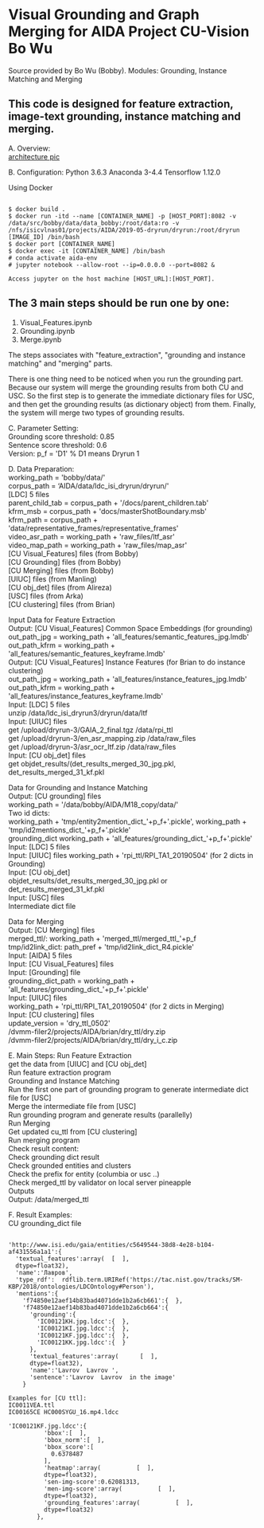
# Visual Grounding and Graph Merging for AIDA Project CU-Vision Bo Wu

Source provided by Bo Wu (Bobby).
Modules: Grounding, Instance Matching and Merging

## This code is designed for feature extraction, image-text grounding, instance matching and merging. 

A. Overview:  
[architecture pic](architecture.png)

B. Configuration:
Python 3.6.3
Anaconda 3-4.4
Tensorflow 1.12.0

Using Docker

```

$ docker build .
$ docker run -itd --name [CONTAINER_NAME] -p [HOST_PORT]:8082 -v /data/src/bobby/data/data_bobby:/root/data:ro -v /nfs/isicvlnas01/projects/AIDA/2019-05-dryrun/dryrun:/root/dryrun [IMAGE_ID] /bin/bash
$ docker port [CONTAINER_NAME]
$ docker exec -it [CONTAINER_NAME] /bin/bash
# conda activate aida-env
# jupyter notebook --allow-root --ip=0.0.0.0 --port=8082 & 

Access jupyter on the host machine [HOST_URL]:[HOST_PORT].
```

## The 3 main steps should be run one by one: 

1. Visual_Features.ipynb
2. Grounding.ipynb
3. Merge.ipynb 

The steps associates with "feature_extraction", "grounding and instance matching" and "merging" parts.

There is one thing need to be noticed when you run the grounding part. Because our system will merge the grounding results from both CU and USC. So the first step is to generate the immediate dictionary files for USC, and then get the grounding results  (as dictionary object) from them. Finally, the system will merge two types of grounding results.

C. Parameter Setting:  
Grounding score threshold: 0.85  
Sentence score threshold: 0.6  
Version: p_f = 'D1' % D1 means Dryrun 1

D. Data Preparation:  
working_path = 'bobby/data/'  
corpus_path = ‘AIDA/data/ldc_isi_dryrun/dryrun/'  
[LDC] 5 files  
parent_child_tab = corpus_path + '/docs/parent_children.tab'  
kfrm_msb = corpus_path + 'docs/masterShotBoundary.msb'  
kfrm_path = corpus_path + 'data/representative_frames/representative_frames'  
video_asr_path = working_path + 'raw_files/ltf_asr'  
video_map_path = working_path + 'raw_files/map_asr'  
[CU Visual_Features] files (from Bobby)  
[CU Grounding] files (from Bobby)  
[CU Merging] files (from Bobby)  
[UIUC] files (from Manling)  
[CU obj_det] files (from Alireza)   
[USC] files (from Arka)   
[CU clustering] files (from Brian)   

Input Data for Feature Extraction  
Output: [CU Visual_Features] Common Space Embeddings (for grounding)  
out_path_jpg = working_path + 'all_features/semantic_features_jpg.lmdb'  
out_path_kfrm = working_path + 'all_features/semantic_features_keyframe.lmdb'  
Output: [CU Visual_Features] Instance Features (for Brian to do instance clustering)  
out_path_jpg = working_path + 'all_features/instance_features_jpg.lmdb'  
out_path_kfrm = working_path + 'all_features/instance_features_keyframe.lmdb'  
Input: [LDC] 5 files  
unzip /data/ldc_isi_dryrun3/dryrun/data/ltf  
Input: [UIUC] files  
get /upload/dryrun-3/GAIA_2_final.tgz /data/rpi_ttl  
get /upload/dryrun-3/en_asr_mapping.zip /data/raw_files  
get /upload/dryrun-3/asr_ocr_ltf.zip /data/raw_files  
Input: [CU obj_det] files  
get objdet_results/(det_results_merged_30_jpg.pkl, det_results_merged_31_kf.pkl  

Data for Grounding and Instance Matching   
Output: [CU grounding] files  
working_path = '/data/bobby/AIDA/M18_copy/data/'  
Two id dicts:   
working_path + 'tmp/entity2mention_dict_'+p_f+'.pickle', working_path + 'tmp/id2mentions_dict_'+p_f+'.pickle'  
grounding_dict working_path + 'all_features/grounding_dict_'+p_f+'.pickle'  
Input: [LDC] 5 files  
Input: [UIUC] files
 working_path + 'rpi_ttl/RPI_TA1_20190504' (for 2 dicts in Grounding)  
Input: [CU obj_det]   
objdet_results/det_results_merged_30_jpg.pkl or det_results_merged_31_kf.pkl  
Input: [USC] files  
Intermediate dict file  

Data for Merging  
Output: [CU Merging]  files  
merged_ttl/:  working_path + 'merged_ttl/merged_ttl_'+p_f  
tmp/id2link_dict: path_pref + 'tmp/id2link_dict_R4.pickle'  
Input: [AIDA] 5 files  
Input: [CU Visual_Features]  files  
Input: [Grounding] file  
grounding_dict_path = working_path + 'all_features/grounding_dict_'+p_f+'.pickle'  
Input: [UIUC] files  
working_path + 'rpi_ttl/RPI_TA1_20190504' (for 2 dicts in Merging)  
Input: [CU clustering] files  
update_version = 'dry_ttl_0502'  
/dvmm-filer2/projects/AIDA/brian/dry_ttl/dry.zip  
/dvmm-filer2/projects/AIDA/brian/dry_ttl/dry_i_c.zip  

E. Main Steps:
Run Feature Extraction  
get the data from [UIUC] and [CU obj_det]  
Run feature extraction program   
Grounding and Instance Matching  
Run the first one part of grounding program to generate intermediate dict file for [USC]  
Merge the intermediate file from [USC]  
Run grounding program and generate results (parallelly)  
Run Merging  
Get updated cu_ttl from [CU clustering]   
Run merging program  
Check result content:  
Check grounding dict result  
Check grounded entities and clusters  
Check the prefix for entity (columbia or usc ..)  
Check merged_ttl by validator on local server pineapple  
Outputs  
Output: /data/merged_ttl  

F. Result Examples:  
CU grounding_dict file  

```

'http://www.isi.edu/gaia/entities/c5649544-38d8-4e28-b104-af431556a1a1':{  
  'textual_features':array(  [  ],
  dtype=float32),
  'name':'Лавров',
  'type_rdf':  rdflib.term.URIRef('https://tac.nist.gov/tracks/SM-KBP/2018/ontologies/LDCOntology#Person'),
  'mentions':{  
    'f74850e12aef14b83bad4071dde1b2a6cb661':{  },
    'f74850e12aef14b83bad4071dde1b2a6cb664':{  
      'grounding':{  
        'IC00121KH.jpg.ldcc':{  },
        'IC00121KI.jpg.ldcc':{  },
        'IC00121KF.jpg.ldcc':{  },
        'IC00121KK.jpg.ldcc':{  }
      },
      'textual_features':array(      [  ],
      dtype=float32),
      'name':'Lavrov  Lavrov ',
      'sentence':'Lavrov  Lavrov  in the image'
    }

Examples for [CU ttl]:
IC0011VEA.ttl
IC00165CE HC000SYGU_16.mp4.ldcc 

'IC00121KF.jpg.ldcc':{  
          'bbox':[  ],
          'bbox_norm':[  ],
          'bbox_score':[  
            0.6378487
          ],
          'heatmap':array(          [  ],
          dtype=float32),
          'sen-img-score':0.62081313,
          'men-img-score':array(          [  ],
          dtype=float32),
          'grounding_features':array(          [  ],
          dtype=float32)
        },

```
